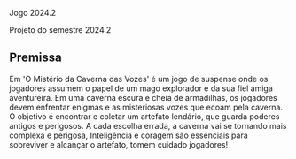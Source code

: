 Jogo 2024.2

Projeto do semestre 2024.2

## Premissa 

Em 'O Mistério da Caverna das Vozes' é um jogo de suspense onde os jogadores assumem o papel de um mago explorador e da sua fiel amiga aventureira. Em uma caverna escura e cheia de armadilhas, os jogadores devem enfrentar enigmas e as misteriosas vozes que ecoam pela caverna. O objetivo é encontrar e coletar um artefato lendário, que guarda poderes antigos e perigosos. A cada escolha errada, a caverna vai se tornando mais complexa e perigosa, Inteligência e coragem são essenciais para sobreviver e alcançar o artefato, tomem cuidado jogadores!

